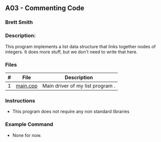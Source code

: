 ## A03 - Commenting Code
### Brett Smith
### Description:

This program implements a list data structure that links together nodes of integers. It does more stuff, but we don't need to write that here.

### Files

|   #   | File     | Description                      |
| :---: | -------- | -------------------------------- |
|   1   | [main.cpp](https://github.com/bsmith578/2143-OOP-Smith/blob/main/Assignments/A03/main.cpp) | Main driver of my list program . |


### Instructions

- This program does not require any non standard libraries

### Example Command

- None for now.

